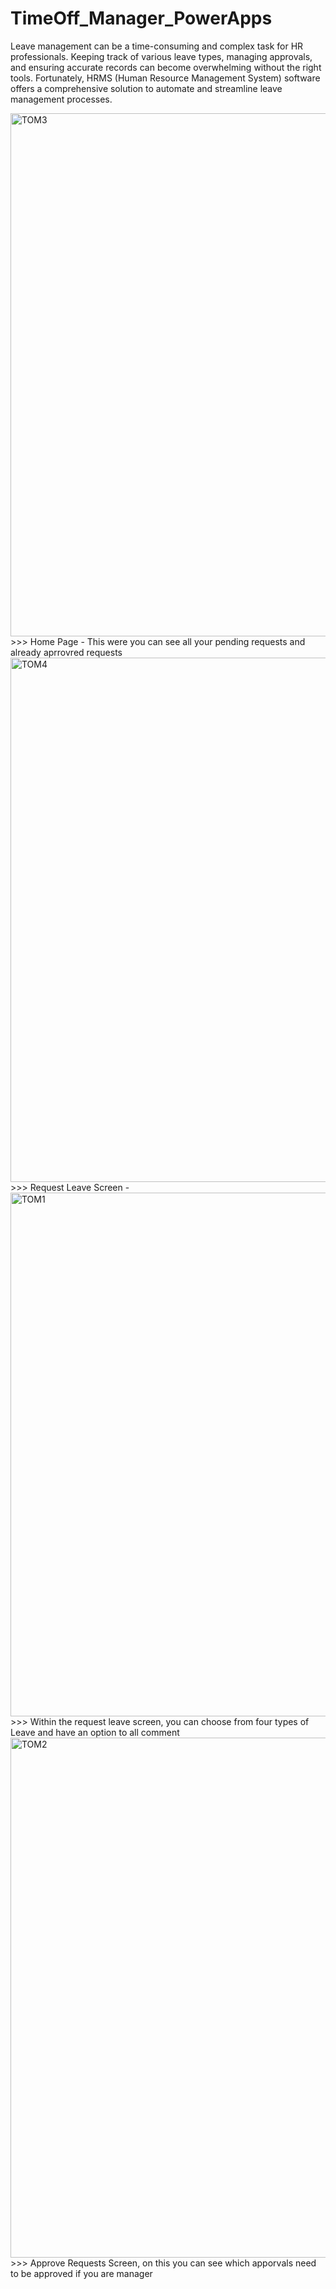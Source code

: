 # TimeOff_Manager_PowerApps

Leave management can be a time-consuming and complex task for HR professionals. Keeping track of various leave types, managing approvals, and ensuring accurate records can become overwhelming without the right tools. Fortunately, HRMS (Human Resource Management System) software offers a comprehensive solution to automate and streamline leave management processes.

<img width="837" alt="TOM3" src="https://github.com/RathogwaInnocent/TimeOff_Manager_PowerApps/assets/17208775/95577184-296d-4016-9893-9db9545e1f21">
>>> Home Page - This were you can see all your pending requests and already aprrovred requests
<img width="839" alt="TOM4" src="https://github.com/RathogwaInnocent/TimeOff_Manager_PowerApps/assets/17208775/e6285f80-7ad3-4fc1-8f5f-4303807f1d60">
>>> Request Leave Screen - 
<img width="838" alt="TOM1" src="https://github.com/RathogwaInnocent/TimeOff_Manager_PowerApps/assets/17208775/30d7bb59-32fe-4f6f-bae6-d8a912f11483">
>>> Within the request leave screen, you can choose from four types of Leave and have an option to all comment
<img width="832" alt="TOM2" src="https://github.com/RathogwaInnocent/TimeOff_Manager_PowerApps/assets/17208775/90a885ba-9977-4ebe-ad67-6b746757305d">
>>> Approve Requests Screen, on this you can see which apporvals need to be approved if you are manager
